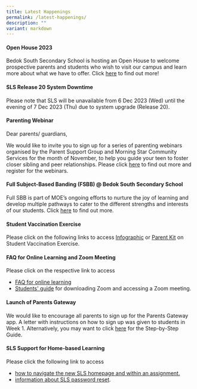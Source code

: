 ```yaml
---
title: Latest Happenings
permalink: /latest-happenings/
description: ""
variant: markdown
---
```

#### Open House 2023

Bedok South Secondary School is hosting an Open House to welcome prospective parents and students who wish to visit our campus and learn more about what we have to offer. Click [here](https://www.bedoksouthsec.moe.edu.sg/prospectors/Open-House/) to find out more!

#### SLS Release 20 System Downtime

Please note that SLS will be unavailable from 6 Dec 2023 (Wed) until the evening of 7 Dec 2023 (Thu) due to system upgrade (Release 20).

#### Parenting Webinar     

Dear parents/ guardians,  

We would like to invite you to sign up for a series of parenting webinars organised by the Parent Support Group and Morning Star Community Services for the month of November, to help you guide your teen to foster closer sibling and peer relationships. Please click [here](https://for.edu.sg/morningstartriplepsecrun10) to find out more and register for the webinars. 

#### Full Subject-Based Banding (FSBB) @ Bedok South Secondary School

Full SBB is part of MOE’s ongoing efforts to nurture the joy of learning and develop multiple pathways to cater to the different strengths and interests of our students.&nbsp;Click&nbsp;[here](/curriculum/Full-Subject-Based-Banding-FSBB/) to find out more.


#### Student Vaccination Exercise

Please click on the following links to access&nbsp;[Infographic](/files/Infographic%20onStudent%20Vaccination%20Exercise.pdf)&nbsp;or&nbsp;[Parent Kit](/files/Parent%20Kit%20on%20StudentVaccinationExercise.pdf)&nbsp;on Student Vaccination Exercise.

#### FAQ for Online Learning and Zoom Meeting

Please click on the respective link to access

*   [FAQ for online learning](/files/FAQforonlinelearning.pdf)
*   [Students' guide](/files/Students'%20Guide%20to%20Video%20Conferencing%20with%20Teachers%20Using%20Zoom%20for%20HBL.pdf)&nbsp;for downloading Zoom and accessing a Zoom meeting.

#### Launch of Parents Gateway

We would like to encourage all parents to sign up for the Parents Gateway app. A letter with instructions on how to sign up was given to students in Week 1. Alternatively, you may want to click&nbsp;[here](/files/Letter%20-%20Parents%20Gateway(BSSS).pdf)&nbsp;for the Step-by-Step Guide.



#### SLS Support for Home-based Learning

Please click the following link to access

* [how to navigate the new SLS homepage and within an assignment.](/files/Student%20E-Poster%20for%20Navigation%20on%20SLS.pdf)
* [information about SLS password reset](/information-and-links/for-students/student-learning-space-sls).